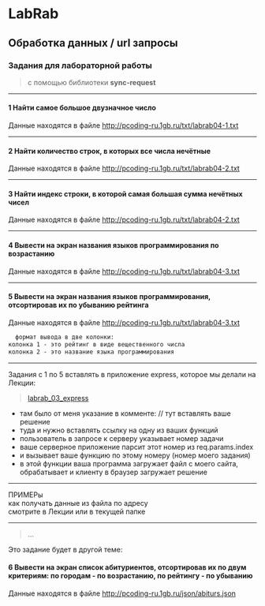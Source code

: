 # LabRab  

## Обработка данных / url запросы  

### Задания для лабораторной работы  

> с помощью библиотеки **sync-request**  

---  

#### 1 Найти самое большое двузначное число

Данные находятся в файле http://pcoding-ru.1gb.ru/txt/labrab04-1.txt  

---  

#### 2 Найти количество строк, в которых все числа нечётные  

Данные находятся в файле http://pcoding-ru.1gb.ru/txt/labrab04-2.txt  

---  

#### 3 Найти индекс строки, в которой самая большая сумма нечётных чисел  

Данные находятся в файле http://pcoding-ru.1gb.ru/txt/labrab04-2.txt  

---  

#### 4 Вывести на экран названия языков программирования по возрастанию  

Данные находятся в файле http://pcoding-ru.1gb.ru/txt/labrab04-3.txt  

---  

#### 5 Вывести на экран названия языков программирования, отсортировав их по убыванию рейтинга  

Данные находятся в файле http://pcoding-ru.1gb.ru/txt/labrab04-3.txt  

```txt
  формат вывода в две колонки: 
колонка 1 - это рейтинг в виде вещественного числа
колонка 2 - это название языка программирования
```

---  

Задания с 1 по 5 вставлять в приложение express, которое мы делали на Лекции:  

> [labrab_03_express](https://github.com/permCoding/se-25/blob/main/part_1/lections/pinb-04-express-server/labrab_03_express.js)  

- там было от меня указание в комменте: // тут вставлять ваше решение  
- туда и нужно вставлять ссылку на одну из ваших функций  
- пользователь в запросе к серверу указывает номер задачи  
- ваше серверное приложение парсит этот номер из req.params.index  
- и вызывает ваше функцию по этому номеру (номер моего задания)  
- в этой функции ваша программа загружает файл с моего сайта, обрабатывает и клиенту в браузер загружает решение  

---  

ПРИМЕРы  
как получать данные из файла по адресу  
смотрите в Лекции или в текущей папке  

---  
  
> ...  

Это задание будет в другой теме:  

#### 6 Вывести на экран список абитуриентов, отсортировав их по двум критериям: по городам - по возрастанию, по рейтингу - по убыванию  

Данные находятся в файле http://pcoding-ru.1gb.ru/json/abiturs.json  
